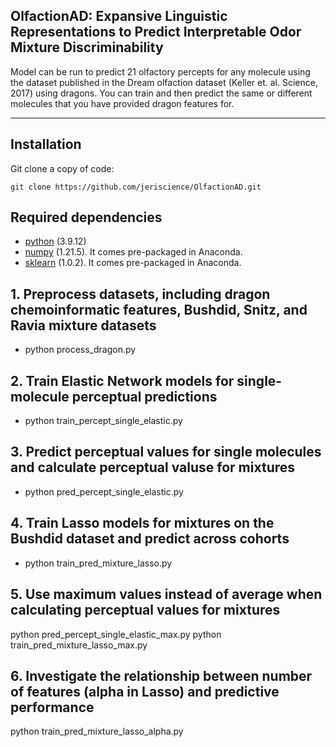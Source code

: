 ## OlfactionAD: Expansive Linguistic Representations to Predict Interpretable Odor Mixture Discriminability

Model can be run to predict 21 olfactory percepts for any molecule using the dataset published in the Dream olfaction dataset (Keller et. al. Science, 2017) using dragons. You can train and then predict the same or different molecules that you have provided dragon features for.

---

## Installation
Git clone a copy of code:
```
git clone https://github.com/jeriscience/OlfactionAD.git
```
## Required dependencies

* [python](https://www.python.org) (3.9.12)
* [numpy](http://www.numpy.org) (1.21.5). It comes pre-packaged in Anaconda.
* [sklearn](https://scikit-learn.org) (1.0.2). It comes pre-packaged in Anaconda.

## 1. Preprocess datasets, including dragon chemoinformatic features, Bushdid, Snitz, and Ravia mixture datasets
* python process_dragon.py

## 2. Train Elastic Network models for single-molecule perceptual predictions
* python train_percept_single_elastic.py

## 3. Predict perceptual values for single molecules and calculate perceptual valuse for mixtures
* python pred_percept_single_elastic.py

## 4. Train Lasso models for mixtures on the Bushdid dataset and predict across cohorts
* python train_pred_mixture_lasso.py

## 5. Use maximum values instead of average when calculating perceptual values for mixtures
python pred_percept_single_elastic_max.py
python train_pred_mixture_lasso_max.py

## 6. Investigate the relationship between number of features (alpha in Lasso) and predictive performance
python train_pred_mixture_lasso_alpha.py



